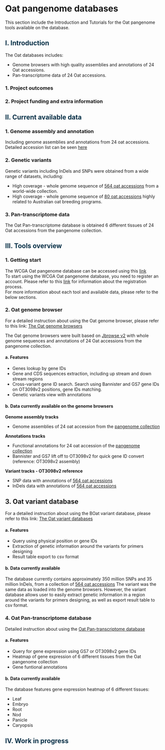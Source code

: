 # Oat pangenome databases
This section include the Introduction and Tutorials for the Oat pangenome tools available on the database.

## <span style="color:#023047"> I. Introduction </span>

The Oat databases includes:  
* Genome browsers with high quality assemblies and annotations of 24 Oat accessions.  
* Pan-transcriptome data of 24 Oat accessions.  

### 1. Project outcomes



### 2. Project funding and extra information



## <span style="color:#023047"> II. Current available data </span>

### 1. Genome assembly and annotation

Including genome assemblies and annotations from 24 oat accessions. Detailed accession list can be seen [here](/info/oat_pangenome.md)

### 2. Genetic variants

Genetic variants including InDels and SNPs were obtained from a wide range of datasets, including:  
* High coverage - whole genome sequence of [564 oat accessions](info/oat_564.md) from a world-wide collection.  
* High coverage - whole genome sequence of [80 oat accessions](info/oat_80.md) highly related to Australian oat breeding programs.  

### 3. Pan-transcriptome data

The Oat Pan-transcriptome database is obtained 6 different tissues of 24 Oat accessions from the pangenome collection.  


## <span style="color:#023047"> III. Tools overview </span>

### 1. Getting start

The WCGA Oat pangenome database can be accessed using this [link](http://database.oatpangenome.com)  
To start using the WCGA Oat pangenome database, you need to register an account. Please refer to this [link](tools/registration.md) for information about the registration process.  
For more information about each tool and available data, please refer to the below sections.  

### 2. Oat genome browser  

For a detailed instruction about using the Oat genome browser, please refer to this link: [The Oat genome browsers](tools/oat_jbrowse.md)

The Oat genome browsers were built based on [Jbrowse v2](https://jbrowse.org/jb2/) with whole genome sequences and annotations of 24 Oat accessions from the pangenome collection.

#### a. Features

* Genes lookup by gene IDs  
* Gene and CDS sequences extraction, including up stream and down stream regions  
* Cross-variant gene ID search. Search using Bannister and GS7 gene IDs on OT3098v2 positions, gene IDs matching.
* Genetic variants view with annotations  

#### b. Data currently available on the genome browsers

**Genome assembly tracks**

* Genome assemblies of 24 oat accession from the [pangenome collection](/info/oat_pangenome.md)   

**Annotations tracks**

* Functional annotations for 24 oat accession of the [pangenome collection](/info/oat_pangenome.md)  
* Bannister and GS7 lift off to OT3098v2 for quick gene ID convert (reference: OT3098v2 assembly)  

**Variant tracks - OT3098v2 reference**

* SNP data with annotations of [564 oat accessions](info/oat_564.md)  
* InDels data with annotations of [564 oat accessions](info/oat_564.md)  

## 3. Oat variant database

For a detailed instruction about using the BOat variant database, please refer to this link: [The Oat variant databases](tools/oat_variantdb.md)

#### a. Features

* Query using physical position or gene IDs  
* Extraction of genetic information around the variants for primers designing  
* Result table export to csv format  

#### b. Data currently available

The database currently contains approximately 350 million SNPs and 35 million InDels, from a collection of [564 oat accessions](info/oat_564.md)
The variant was the same data as loaded into the genome browsers. However, the variant database allows user to easily extract genetic information in a region around the variants for primers designing, as well as export result table to csv format.

### 4. Oat Pan-transcriptome database

Detailed instruction about using the [Oat Pan-transcriptome database](tools/oat_pantranscriptome.md)

#### a. Features

* Query for gene expression using GS7 or OT3098v2 gene IDs    
* Heatmap of gene expression of 6 different tissues from the Oat pangenome collection  
* Gene funtional annotations  

#### b. Data currently available

The database features gene expression heatmap of 6 different tissues:

* Leaf  
* Embryo  
* Root  
* Nod  
* Panicle  
* Caryopsis  

## <span style="color:#023047"> IV. Work in progress </span>

